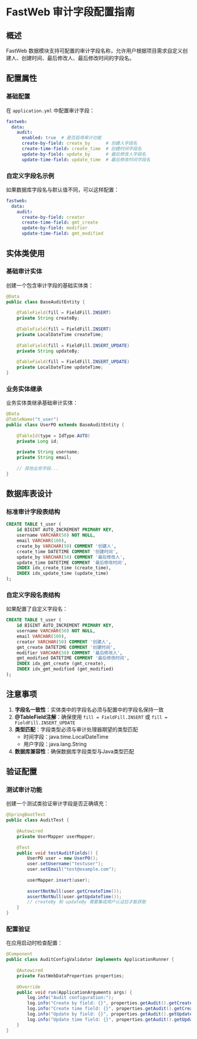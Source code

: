 # FastWeb 审计字段配置指南

## 概述

FastWeb 数据模块支持可配置的审计字段名称，允许用户根据项目需求自定义创建人、创建时间、最后修改人、最后修改时间的字段名。

## 配置属性

### 基础配置

在 `application.yml` 中配置审计字段：

```yaml
fastweb:
  data:
    audit:
      enabled: true  # 是否启用审计功能
      create-by-field: create_by      # 创建人字段名
      create-time-field: create_time  # 创建时间字段名
      update-by-field: update_by      # 最后修改人字段名
      update-time-field: update_time  # 最后修改时间字段名
```

### 自定义字段名示例

如果数据库字段名与默认值不同，可以这样配置：

```yaml
fastweb:
  data:
    audit:
      create-by-field: creator
      create-time-field: gmt_create
      update-by-field: modifier
      update-time-field: gmt_modified
```

## 实体类使用

### 基础审计实体

创建一个包含审计字段的基础实体类：

```java
@Data
public class BaseAuditEntity {
    
    @TableField(fill = FieldFill.INSERT)
    private String createBy;
    
    @TableField(fill = FieldFill.INSERT)
    private LocalDateTime createTime;
    
    @TableField(fill = FieldFill.INSERT_UPDATE)
    private String updateBy;
    
    @TableField(fill = FieldFill.INSERT_UPDATE)
    private LocalDateTime updateTime;
}
```

### 业务实体继承

业务实体类继承基础审计实体：

```java
@Data
@TableName("t_user")
public class UserPO extends BaseAuditEntity {
    
    @TableId(type = IdType.AUTO)
    private Long id;
    
    private String username;
    private String email;
    
    // 其他业务字段...
}
```

## 数据库表设计

### 标准审计字段表结构

```sql
CREATE TABLE t_user (
    id BIGINT AUTO_INCREMENT PRIMARY KEY,
    username VARCHAR(50) NOT NULL,
    email VARCHAR(100),
    create_by VARCHAR(50) COMMENT '创建人',
    create_time DATETIME COMMENT '创建时间',
    update_by VARCHAR(50) COMMENT '最后修改人',
    update_time DATETIME COMMENT '最后修改时间',
    INDEX idx_create_time (create_time),
    INDEX idx_update_time (update_time)
);
```

### 自定义字段名表结构

如果配置了自定义字段名：

```sql
CREATE TABLE t_user (
    id BIGINT AUTO_INCREMENT PRIMARY KEY,
    username VARCHAR(50) NOT NULL,
    email VARCHAR(100),
    creator VARCHAR(50) COMMENT '创建人',
    gmt_create DATETIME COMMENT '创建时间',
    modifier VARCHAR(50) COMMENT '最后修改人',
    gmt_modified DATETIME COMMENT '最后修改时间',
    INDEX idx_gmt_create (gmt_create),
    INDEX idx_gmt_modified (gmt_modified)
);
```

## 注意事项

1. **字段名一致性**：实体类中的字段名必须与配置中的字段名保持一致
2. **@TableField注解**：确保使用 `fill = FieldFill.INSERT` 或 `fill = FieldFill.INSERT_UPDATE`
3. **类型匹配**：字段类型必须与审计处理器期望的类型匹配
   - 时间字段：java.time.LocalDateTime
   - 用户字段：java.lang.String
4. **数据库兼容性**：确保数据库字段类型与Java类型匹配

## 验证配置

### 测试审计功能

创建一个测试类验证审计字段是否正确填充：

```java
@SpringBootTest
public class AuditTest {
    
    @Autowired
    private UserMapper userMapper;
    
    @Test
    public void testAuditFields() {
        UserPO user = new UserPO();
        user.setUsername("testuser");
        user.setEmail("test@example.com");
        
        userMapper.insert(user);
        
        assertNotNull(user.getCreateTime());
        assertNotNull(user.getUpdateTime());
        // createBy 和 updateBy 需要集成用户认证后才能获取
    }
}
```

### 配置验证

在应用启动时检查配置：

```java
@Component
public class AuditConfigValidator implements ApplicationRunner {
    
    @Autowired
    private FastWebDataProperties properties;
    
    @Override
    public void run(ApplicationArguments args) {
        log.info("Audit configuration:");
        log.info("Create by field: {}", properties.getAudit().getCreateByField());
        log.info("Create time field: {}", properties.getAudit().getCreateTimeField());
        log.info("Update by field: {}", properties.getAudit().getUpdateByField());
        log.info("Update time field: {}", properties.getAudit().getUpdateTimeField());
    }
}
```
